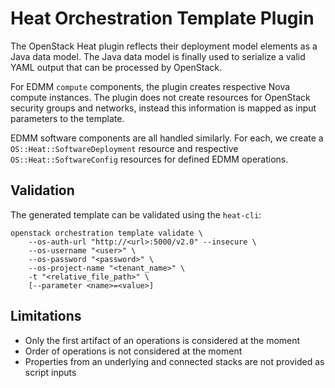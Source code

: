 # Heat Orchestration Template Plugin

The OpenStack Heat plugin reflects their deployment model elements as a Java data model.
The Java data model is finally used to serialize a valid YAML output that can be processed by OpenStack.

For EDMM `compute` components, the plugin creates respective Nova compute instances.
The plugin does not create resources for OpenStack security groups and networks, instead this information is mapped as input parameters to the template. 

EDMM software components are all handled similarly.
For each, we create a `OS::Heat::SoftwareDeployment` resource and respective `OS::Heat::SoftwareConfig` resources for defined EDMM operations. 

## Validation

The generated template can be validated using the `heat-cli`:

```shell
openstack orchestration template validate \
    --os-auth-url "http://<url>:5000/v2.0" --insecure \
    --os-username "<user>" \
    --os-password "<password>" \
    --os-project-name "<tenant_name>" \
    -t "<relative_file_path>" \
    [--parameter <name>=<value>]
```

## Limitations

* Only the first artifact of an operations is considered at the moment
* Order of operations is not considered at the moment
* Properties from an underlying and connected stacks are not provided as script inputs
